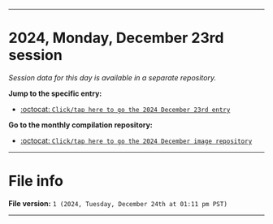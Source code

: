 
***

# 2024, Monday, December 23rd session

_Session data for this day is available in a separate repository._

**Jump to the specific entry:**

- [:octocat: `Click/tap here to go the 2024 December 23rd entry`](https://github.com/seanpm2001/SeansLifeArchive_Images_MotorWorld_CarFactory_Y2024_V11/tree/SeansLifeArchive_Images_MotorWorld_CarFactory_Y2024_V11_Main-dev/2024/12_December/23/)

**Go to the monthly compilation repository:**

- [:octocat: `Click/tap here to go the 2024 December image repository`](https://github.com/seanpm2001/SeansLifeArchive_Images_MotorWorld_CarFactory_Y2024_V12/)

***

# File info

**File version:** `1 (2024, Tuesday, December 24th at 01:11 pm PST)`

***
